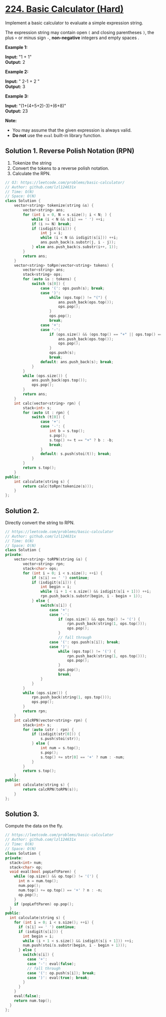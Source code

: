 # [224. Basic Calculator (Hard)](https://leetcode.com/problems/basic-calculator/)

Implement a basic calculator to evaluate a simple expression string.

The expression string may contain open `(` and closing parentheses `)`, the plus `+` or minus sign `-`, **non-negative** integers and empty spaces .

**Example 1:**

**Input:** "1 + 1"  
**Output:** 2

**Example 2:**

**Input:** " 2-1 + 2 "  
**Output:** 3

**Example 3:**

**Input:** "(1+(4+5+2)-3)+(6+8)"  
**Output:** 23

**Note:**

*   You may assume that the given expression is always valid.
*   **Do not** use the `eval` built-in library function.

## Solution 1. Reverse Polish Notation (RPN)

1. Tokenize the string
2. Convert the tokens to a reverse polish notation.
3. Calculate the RPN.

```cpp
// OJ: https://leetcode.com/problems/basic-calculator/
// Author: github.com/lzl124631x
// Time: O(N)
// Space: O(N)
class Solution {
    vector<string> tokenize(string &s) {
        vector<string> ans;
        for (int i = 0, N = s.size(); i < N; ) {
            while (i < N && s[i] == ' ') ++i;
            if (i >= N) break;
            if (isdigit(s[i])) {
                int j = i;
                while (i < N && isdigit(s[i])) ++i;
                ans.push_back(s.substr(j, i - j));
            } else ans.push_back(s.substr(i++, 1));
        }
        return ans;
    }
    vector<string> toRpn(vector<string> tokens) {
        vector<string> ans;
        stack<string> ops;
        for (auto &s : tokens) {
            switch (s[0]) {
                case '(': ops.push(s); break;
                case ')':
                    while (ops.top() != "(") {
                        ans.push_back(ops.top());
                        ops.pop();
                    }
                    ops.pop();
                    break;
                case '+': 
                case '-':
                    if (ops.size() && (ops.top() == "+" || ops.top() == "-")) {
                        ans.push_back(ops.top());
                        ops.pop();
                    }
                    ops.push(s);
                    break;
                default: ans.push_back(s); break;
            }
        }
        while (ops.size()) {
            ans.push_back(ops.top());
            ops.pop();
        }
        return ans;
    }
    int calc(vector<string> rpn) {
        stack<int> s;
        for (auto &t : rpn) {
            switch (t[0]) {
                case '+':
                case '-': {
                    int b = s.top();
                    s.pop();
                    s.top() += t == "+" ? b : -b;
                    break;
                }
                default: s.push(stoi(t)); break;
            }
        }
        return s.top();
    }
public:
    int calculate(string s) {
        return calc(toRpn(tokenize(s)));
    }
};
```

## Solution 2.

Directly convert the string to RPN.

```cpp
// https://leetcode.com/problems/basic-calculator
// Author: github.com/lzl124631x
// Time: O(N)
// Space: O(N)
class Solution {
private:
    vector<string> toRPN(string &s) {
        vector<string> rpn;
        stack<char> ops;
        for (int i = 0; i < s.size(); ++i) {
            if (s[i] == ' ') continue;
            if (isdigit(s[i])) {
                int begin = i;
                while (i + 1 < s.size() && isdigit(s[i + 1])) ++i;
                rpn.push_back(s.substr(begin, i - begin + 1));
            } else {
                switch(s[i]) {
                    case '+':
                    case '-':
                        if (ops.size() && ops.top() != '(') {
                            rpn.push_back(string(1, ops.top()));
                            ops.pop();
                        }
                        // fall through
                    case '(': ops.push(s[i]); break;
                    case ')': 
                        while (ops.top() != '(') {
                            rpn.push_back(string(1, ops.top()));
                            ops.pop();
                        }
                        ops.pop();
                        break;
                }
            }
        }
        while (ops.size()) {
            rpn.push_back(string(1, ops.top()));
            ops.pop();
        }
        return rpn;
    }
    int calcRPN(vector<string> rpn) {
        stack<int> s;
        for (auto &str : rpn) {
            if (isdigit(str[0])) {
                s.push(stoi(str));
            } else {
                int num = s.top();
                s.pop();
                s.top() += str[0] == '+' ? num : -num;
            }
        }
        return s.top();
    }
public:
    int calculate(string s) {
        return calcRPN(toRPN(s));
    }
};
```

## Solution 3.

Compute the data on the fly.

```cpp
// https://leetcode.com/problems/basic-calculator
// Author: github.com/lzl124631x
// Time: O(N)
// Space: O(N)
class Solution {
private:
  stack<int> num;
  stack<char> op;
  void eval(bool popLeftParen) {
    while (op.size() && op.top() != '(') {
      int n = num.top();
      num.pop();
      num.top() += op.top() == '+' ? n : -n;
      op.pop();
    }
    if (popLeftParen) op.pop();
  }
public:
  int calculate(string s) {
    for (int i = 0; i < s.size(); ++i) {
      if (s[i] == ' ') continue;
      if (isdigit(s[i])) {
        int begin = i;
        while (i + 1 < s.size() && isdigit(s[i + 1])) ++i;
        num.push(stoi(s.substr(begin, i - begin + 1)));
      } else {
        switch(s[i]) {
          case '+':
          case '-': eval(false);
          // fall through
          case '(': op.push(s[i]); break;
          case ')': eval(true); break;
        }
      }
    }
    eval(false);
    return num.top();
  }
};
```